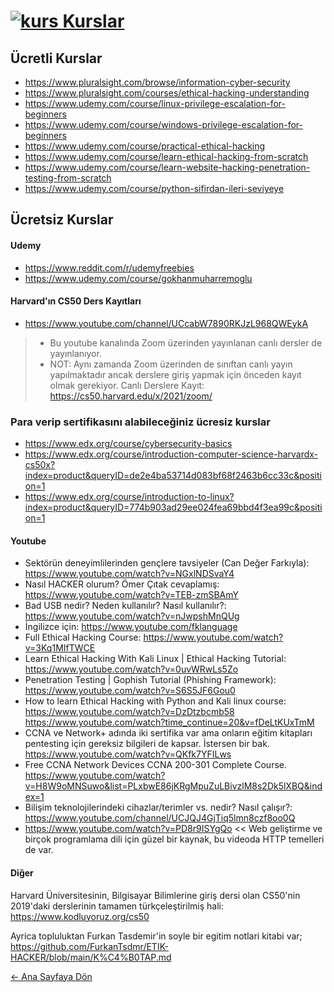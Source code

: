 # [<img src="https://i.ibb.co/ns7dwrs/kurs.png" alt="kurs" border="0"> Kurslar]()

## Ücretli Kurslar 

- https://www.pluralsight.com/browse/information-cyber-security 
- https://www.pluralsight.com/courses/ethical-hacking-understanding 
- https://www.udemy.com/course/linux-privilege-escalation-for-beginners 
- https://www.udemy.com/course/windows-privilege-escalation-for-beginners 
- https://www.udemy.com/course/practical-ethical-hacking 
- https://www.udemy.com/course/learn-ethical-hacking-from-scratch 
- https://www.udemy.com/course/learn-website-hacking-penetration-testing-from-scratch
- https://www.udemy.com/course/python-sifirdan-ileri-seviyeye

## Ücretsiz Kurslar
#### Udemy 
- https://www.reddit.com/r/udemyfreebies  
- https://www.udemy.com/course/gokhanmuharremoglu  
 
#### Harvard'ın CS50 Ders Kayıtları
- https://www.youtube.com/channel/UCcabW7890RKJzL968QWEykA
> - Bu youtube kanalında Zoom üzerinden yayınlanan canlı dersler de yayınlanıyor.
> - NOT: Aynı zamanda Zoom üzerinden de sınıftan canlı yayın yapılmaktadır ancak derslere giriş yapmak için önceden kayıt olmak gerekiyor.
Canlı Derslere Kayıt: https://cs50.harvard.edu/x/2021/zoom/
 
### Para verip sertifikasını alabileceğiniz ücresiz kurslar
- https://www.edx.org/course/cybersecurity-basics  
- https://www.edx.org/course/introduction-computer-science-harvardx-cs50x?index=product&queryID=de2e4ba53714d083bf68f2463b6cc33c&position=1  
- https://www.edx.org/course/introduction-to-linux?index=product&queryID=774b903ad29ee024fea69bbd4f3ea99c&position=1  

#### Youtube 
- Sektörün deneyimlilerinden gençlere tavsiyeler (Can Değer Farkıyla): https://www.youtube.com/watch?v=NGxlNDSvaY4  
- Nasıl HACKER olurum? Ömer Çıtak cevaplamış: https://www.youtube.com/watch?v=TEB-zmSBAmY  
- Bad USB nedir? Neden kullanılır? Nasıl kullanılır?: https://www.youtube.com/watch?v=nJwpshMnQUg  
- İngilizce için: https://www.youtube.com/fklanguage  
- Full Ethical Hacking Course: https://www.youtube.com/watch?v=3Kq1MIfTWCE  
- Learn Ethical Hacking With Kali Linux | Ethical Hacking Tutorial: https://www.youtube.com/watch?v=0uvWRwLs5Zo  
- Penetration Testing | Gophish Tutorial (Phishing Framework): https://www.youtube.com/watch?v=S6S5JF6Gou0  
- How to learn Ethical Hacking with Python and Kali linux course: https://www.youtube.com/watch?v=DzDtzbcmb58  
https://www.youtube.com/watch?time_continue=20&v=fDeLtKUxTmM  
- CCNA ve Network+ adında iki sertifika var ama onların eğitim kitapları pentesting için gereksiz bilgileri de kapsar. İstersen bir bak.  
https://www.youtube.com/watch?v=QKfk7YFILws  
- Free CCNA Network Devices CCNA 200-301 Complete Course.  
https://www.youtube.com/watch?v=H8W9oMNSuwo&list=PLxbwE86jKRgMpuZuLBivzlM8s2Dk5lXBQ&index=1  
- Bilişim teknolojilerindeki cihazlar/terimler vs. nedir? Nasıl çalışır?: https://www.youtube.com/channel/UCJQJ4GjTiq5lmn8czf8oo0Q   
- https://www.youtube.com/watch?v=PD8r9ISYgQo << Web geliştirme ve birçok programlama dili için güzel bir kaynak, bu videoda HTTP temelleri de var.  

#### Diğer
Harvard Üniversitesinin, Bilgisayar Bilimlerine giriş dersi olan CS50'nin 2019'daki derslerinin tamamen türkçeleştirilmiş hali: https://www.kodluyoruz.org/cs50  

Ayrica topluluktan Furkan Tasdemir'in soyle bir egitim notlari kitabi var; https://github.com/FurkanTsdmr/ETIK-HACKER/blob/main/K%C4%B0TAP.md  

[← Ana Sayfaya Dön](https://github.com/LuNiZz/siber-guvenlik-sss)
